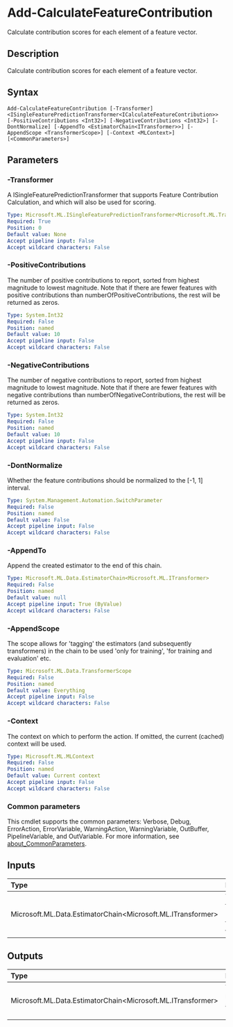 # Add-CalculateFeatureContribution

Calculate contribution scores for each element of a feature vector.

## Description

Calculate contribution scores for each element of a feature vector.

## Syntax

```
Add-CalculateFeatureContribution [-Transformer] <ISingleFeaturePredictionTransformer<ICalculateFeatureContribution>> [-PositiveContributions <Int32>] [-NegativeContributions <Int32>] [-DontNormalize] [-AppendTo <EstimatorChain<ITransformer>>] [-AppendScope <TransformerScope>] [-Context <MLContext>] [<CommonParameters>]
```

## Parameters

### -Transformer

A ISingleFeaturePredictionTransformer that supports Feature Contribution Calculation, and which will also be used for scoring.

```yaml
Type: Microsoft.ML.ISingleFeaturePredictionTransformer<Microsoft.ML.Trainers.ICalculateFeatureContribution>
Required: True
Position: 0
Default value: None
Accept pipeline input: False
Accept wildcard characters: False
```

### -PositiveContributions

The number of positive contributions to report, sorted from highest magnitude to lowest magnitude. Note that if there are fewer features with positive contributions than numberOfPositiveContributions, the rest will be returned as zeros.

```yaml
Type: System.Int32
Required: False
Position: named
Default value: 10
Accept pipeline input: False
Accept wildcard characters: False
```

### -NegativeContributions

The number of negative contributions to report, sorted from highest magnitude to lowest magnitude. Note that if there are fewer features with negative contributions than numberOfNegativeContributions, the rest will be returned as zeros.

```yaml
Type: System.Int32
Required: False
Position: named
Default value: 10
Accept pipeline input: False
Accept wildcard characters: False
```

### -DontNormalize

Whether the feature contributions should be normalized to the [-1, 1] interval.

```yaml
Type: System.Management.Automation.SwitchParameter
Required: False
Position: named
Default value: False
Accept pipeline input: False
Accept wildcard characters: False
```

### -AppendTo

Append the created estimator to the end of this chain.

```yaml
Type: Microsoft.ML.Data.EstimatorChain<Microsoft.ML.ITransformer>
Required: False
Position: named
Default value: null
Accept pipeline input: True (ByValue)
Accept wildcard characters: False
```

### -AppendScope

The scope allows for 'tagging' the estimators (and subsequently transformers) in the chain to be used 'only for training', 'for training and evaluation' etc.

```yaml
Type: Microsoft.ML.Data.TransformerScope
Required: False
Position: named
Default value: Everything
Accept pipeline input: False
Accept wildcard characters: False
```

### -Context

The context on which to perform the action. If omitted, the current (cached) context will be used.

```yaml
Type: Microsoft.ML.MLContext
Required: False
Position: named
Default value: Current context
Accept pipeline input: False
Accept wildcard characters: False
```

### Common parameters

This cmdlet supports the common parameters: Verbose, Debug, ErrorAction, ErrorVariable, WarningAction, WarningVariable, OutBuffer, PipelineVariable, and OutVariable. For more information, see [about_CommonParameters](https://go.microsoft.com/fwlink/?LinkID=113216).

## Inputs

| Type | Description |
|:---|:---|
| Microsoft.ML.Data.EstimatorChain<Microsoft.ML.ITransformer> | You can pipe the EstimatorChain to append to this cmdlet. |

## Outputs

| Type | Description |
|:---|:---|
| Microsoft.ML.Data.EstimatorChain<Microsoft.ML.ITransformer> | This cmdlet returns the appended EstimatorChain. |


